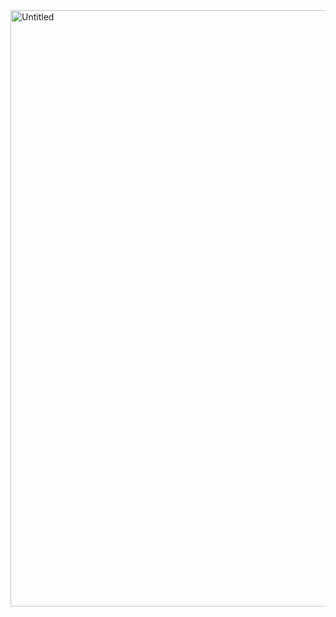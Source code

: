 <img width="954" alt="Untitled" src="https://github.com/DavidKCoder/react-crypto-app/assets/54977310/8340b99b-6148-41c8-b28d-6ddf7bd0e006">
